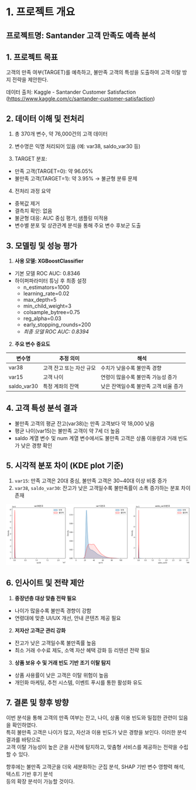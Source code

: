 # 1. 프로젝트 개요

## 프로젝트명: Santander 고객 만족도 예측 분석

## 1. 프로젝트 목표

고객의 만족 여부(TARGET)를 예측하고, 불만족 고객의 특성을 도출하여 고객 이탈 방지 전략을 제안한다.

데이터 출처: Kaggle - Santander Customer Satisfaction (https://www.kaggle.com/c/santander-customer-satisfaction)

## 2. 데이터 이해 및 전처리

1. 총 370개 변수, 약 76,000건의 고객 데이터
2. 변수명은 익명 처리되어 있음 (예: var38, saldo_var30 등)

3. TARGET 분포:

- 만족 고객(TARGET=0): 약 96.05%
- 불만족 고객(TARGET=1): 약 3.95% → 불균형 분류 문제

4. 전처리 과정 요약

- 중복값 제거
- 결측치 확인: 없음
- 불균형 대응: AUC 중심 평가, 샘플링 미적용
- 변수별 분포 및 상관관계 분석을 통해 주요 변수 후보군 도출

## 3. 모델링 및 성능 평가

1. **사용 모델: XGBoostClassifier**

- 기본 모델 ROC AUC: 0.8346
- 하이퍼파라미터 튜닝 후 최종 설정
  - n_estimators=1000
  - learning_rate=0.02
  - max_depth=5
  - min_child_weight=3
  - colsample_bytree=0.75
  - reg_alpha=0.03
  - early_stopping_rounds=200
  - _최종 모델 ROC AUC: 0.8394_

2. **주요 변수 중요도**

| 변수명      | 추정 의미                | 해석                                  |
| ----------- | ------------------------ | ------------------------------------- |
| var38       | 고객 잔고 또는 자산 규모 | 수치가 낮을수록 불만족 경향           |
| var15       | 고객 나이                | 연령이 많을수록 불만족 가능성 증가    |
| saldo_var30 | 특정 계좌의 잔액         | 낮은 잔액일수록 불만족 고객 비율 증가 |

## 4. 고객 특성 분석 결과

- 불만족 고객의 평균 잔고(var38)는 만족 고객보다 약 18,000 낮음
- 평균 나이(var15)는 불만족 고객이 약 7세 더 높음
- saldo 계열 변수 및 num 계열 변수에서도 불만족 고객은 상품 이용량과 거래 빈도가 낮은 경향 확인

## 5. 시각적 분포 차이 (KDE plot 기준)

1. `var15`: 만족 고객은 20대 중심, 불만족 고객은 30~40대 이상 비중 증가
2. `var38`, `saldo_var30`: 잔고가 낮은 고객일수록 불만족률이 소폭 증가하는 분포 차이 존재

![변수들의 만족/불만족 분포 KDE 시각화](나이,잔고_비교그래프.png)

## 6. 인사이트 및 전략 제안

1. **중장년층 대상 맞춤 전략 필요**

- 나이가 많을수록 불만족 경향이 강함
- 연령대에 맞춘 UI/UX 개선, 안내 콘텐츠 제공 필요

2. **저자산 고객군 관리 강화**

- 잔고가 낮은 고객일수록 불만족률 높음
- 최소 거래 수수료 제도, 소액 자산 혜택 강화 등 리텐션 전략 필요

3. **상품 보유 수 및 거래 빈도 기반 조기 이탈 탐지**

- 상품 사용률이 낮은 고객은 이탈 위험이 높음
- 개인화 마케팅, 추천 시스템, 이벤트 푸시를 통한 활성화 유도

## 7. 결론 및 향후 방향

이번 분석을 통해 고객의 만족 여부는 잔고, 나이, 상품 이용 빈도와 밀접한 관련이 있음을 확인하였다.  
특히 불만족 고객은 나이가 많고, 자산과 이용 빈도가 낮은 경향을 보인다. 이러한 분석 결과를 바탕으로  
고객 이탈 가능성이 높은 군을 사전에 탐지하고, 맞춤형 서비스를 제공하는 전략을 수립할 수 있다.

향후에는 불만족 고객군을 더욱 세분화하는 군집 분석, SHAP 기반 변수 영향력 해석, 텍스트 기반 후기 분석  
등의 확장 분석이 가능할 것이다.
